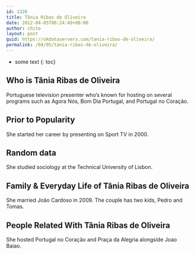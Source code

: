 ```yaml
---
id: 1326
title: Tânia Ribas de Oliveira
date: 2012-04-05T06:24:49+00:00
author: chito
layout: post
guid: https://ukdataservers.com/tania-ribas-de-oliveira/
permalink: /04/05/tania-ribas-de-oliveira/
---
```


* some text
{: toc}
          
          
## Who is  Tânia Ribas de Oliveira
                  
                  
                  
Portuguese television presenter who&#8217;s known for hosting on several programs such as Agora Nós, Bom Dia Portugal, and Portugal no Coração.
                  
                
                
                
## Prior to Popularity 
                  
                  
                  
She started her career by presenting on Sport TV in 2000.
                  
                
                
                
## Random data 
                  
                  
                  
She studied sociology at the Technical University of Lisbon. 
                  
                
                
                
## Family & Everyday Life of Tânia Ribas de Oliveira
                  
                  
                  
She married João Cardoso in 2009. The couple has two kids, Pedro and Tomas.
                  
                
                
                
## People Related With  Tânia Ribas de Oliveira
                  
                  
                  
She hosted Portugal no Coração and Praça da Alegria alongside Joao Baiao.
                  
                
              
            
          
          
          
    
    
  
